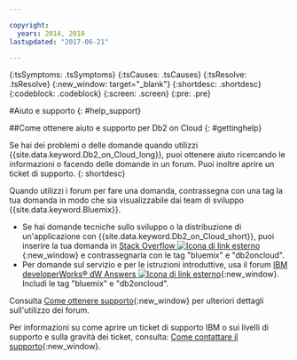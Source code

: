 ```yaml
---

copyright:
  years: 2014, 2018
lastupdated: "2017-06-21"

---
```


<!-- Attribute definitions --> 
{:tsSymptoms: .tsSymptoms} 
{:tsCauses: .tsCauses} 
{:tsResolve: .tsResolve} 
{:new_window: target="_blank"}
{:shortdesc: .shortdesc}
{:codeblock: .codeblock}
{:screen: .screen}
{:pre: .pre}

#Aiuto e supporto
{: #help_support}

##Come ottenere aiuto e supporto per Db2 on Cloud
{: #gettinghelp}

Se hai dei problemi o delle domande quando utilizzi {{site.data.keyword.Db2_on_Cloud_long}},
puoi ottenere aiuto ricercando le informazioni o facendo delle domande in un forum. Puoi inoltre aprire un ticket di supporto.
{: shortdesc}

Quando utilizzi i forum per fare una domanda, contrassegna con una tag la tua domanda in modo che sia visualizzabile dai team di sviluppo {{site.data.keyword.Bluemix}}.

* Se hai domande tecniche sullo sviluppo o la distribuzione di un'applicazione con {{site.data.keyword.Db2_on_Cloud_short}}, puoi inserire la tua domanda in [Stack Overflow ![Icona di link esterno](../../icons/launch-glyph.svg "Icona di link esterno")](https://stackoverflow.com/questions/ask/advice? "Icona di link esterno"){:new_window} e contrassegnarla con le tag "bluemix" e "db2oncloud".
* Per domande sul servizio e per le istruzioni introduttive, usa il forum [IBM developerWorks® dW Answers ![Icona di link esterno](../../icons/launch-glyph.svg "Icona di link esterno")](https://developer.ibm.com/answers/questions/ask/?smartspace=bluemix "Icona di link esterno"){:new_window}. Includi le tag "bluemix" e "db2oncloud".

Consulta [Come ottenere supporto](/docs/support/index.html#getting-help){:new_window} per ulteriori dettagli sull'utilizzo dei forum.

Per informazioni su come aprire un ticket di supporto IBM o sui livelli di supporto e sulla gravità dei ticket, consulta: [Come contattare il supporto](/docs/support/index.html#contacting-support){:new_window}.




